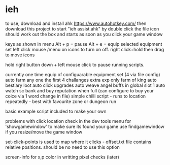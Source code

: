 # ieh
to use, download and install ahk https://www.autohotkey.com/
then download this project 
to start "ieh assist.ahk" by double click the file icon
should work out the box and starts as soon as you click your game window


keys as shown in menu 
Alt + p  = pause
Alt + e = equip selected equipment set
left click mouse /menu on icons to turn on off.
right click+hold then drag to move icons

hold right button down + left mouse click to pause running scripts.

currently
one time equip of configuarable equipment set (4 via file config)
auto farm any one the first 4 challanges 
extra exp only farm of king
auto bestiary loot
auto click upgrades
auto weave angel buffs in global slot 1
auto watch sc bank and buy reputation when full (can configure to buy your coice via 1 word change in file)
simple chilli script - runs to location repeatedly - best with favourite zone or dungeon run 

basic example script included to make your own




problems with click location check in the dev tools menu for 
'showgamewindow' to make sure its found your game
use findgamewindow if you resize/move the game window

set-click-points is used to map where it clicks - offset.txt file contains relative positions. should be no need to use this option

screen-info for x,p color in writting pixel checks (later)

